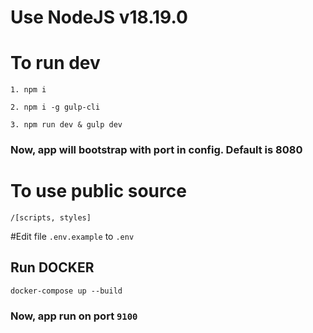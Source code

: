# Use NodeJS v18.19.0

# To run dev
`1. npm i`

`2. npm i -g gulp-cli`

`3. npm run dev & gulp dev`

### Now, app will bootstrap with port in config. Default is 8080

# To use public source
`/[scripts, styles]`

#Edit file `.env.example` to `.env`

## Run DOCKER
`docker-compose up --build`
### Now, app run on port `9100`
